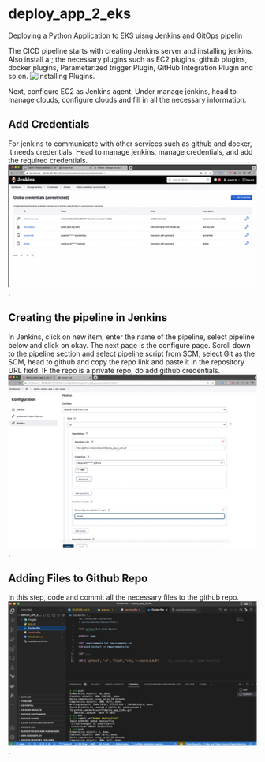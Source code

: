 # deploy_app_2_eks
Deploying a Python Application to EKS uisng Jenkins and GitOps pipelin


The CICD pipeline starts with creating Jenkins server and installing jenkins. Also install a;; the necessary plugins such as EC2 plugins, github plugins, docker plugins, Parameterized trigger Plugin,  GitHub Integration Plugin and so on.  ![Installing Plugins](images/plugin.png). 

Next, configure EC2 as Jenkins agent. Under manage jenkins, head to manage clouds, configure clouds and fill in all the necessary information.

## Add Credentials
For jenkins to communicate with other services such as github and docker, it needs credentials. Head to manage jenkins, manage credentials, and add the required credentials. ![ Adding Credentials](images/credentials.png).

## Creating the pipeline in Jenkins

In Jenkins, click on new item, enter the name of the pipeline, select pipeline below and click on okay. The next page is the configure page. Scroll down to the pipeline section and select pipeline script from SCM, select Git as the SCM, head to github and copy the repo link and paste it in the repository URL field. IF the repo is a private repo, do add github credentials.
![ Adding Image Pipeline](images/pipeline.png).


## Adding Files to Github Repo
In this step, code and commit all the necessary files to the github repo.![ Adding Files to Github Repo](images/github.png).
